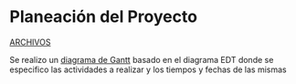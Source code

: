 # Planeación del Proyecto

[ARCHIVOS](https://drive.google.com/drive/folders/17ee7GpGtNlonqcbTXRUFvgjvew7MJKyI?usp=sharing)

Se realizo un [diagrama de Gantt](https://docs.google.com/spreadsheets/d/1lBkZDfsbAUKq1Wrl55jci-wJhhTZswpD/edit?usp=sharing&ouid=113541818984628450775&rtpof=true&sd=true) basado en el diagrama EDT donde se especifico las actividades a realizar y los tiempos y fechas de las mismas